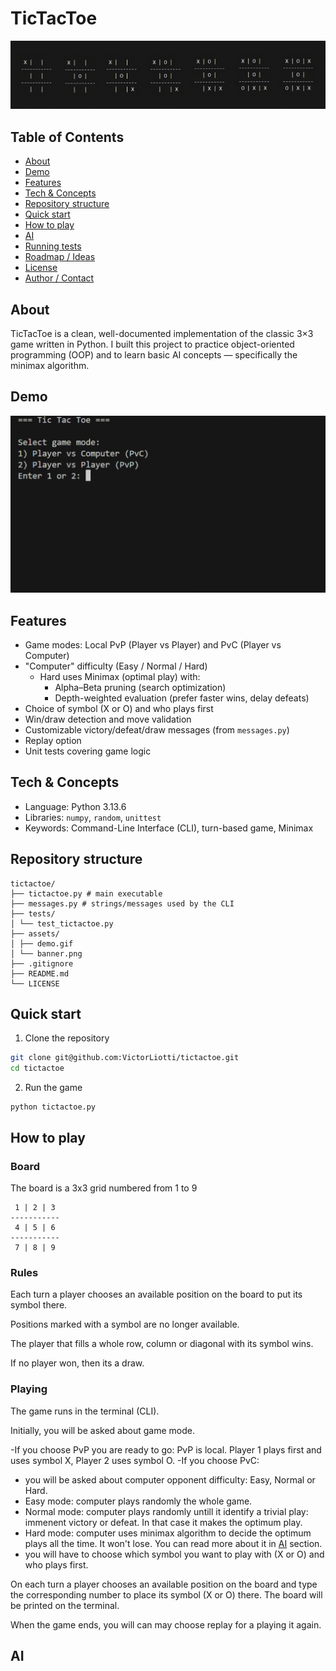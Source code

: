 # TicTacToe

![Project Banner](./assets/banner.png)

## Table of Contents

- [About](#about)
- [Demo](#demo)
- [Features](#features)
- [Tech & Concepts](#tech--concepts)
- [Repository structure](#repository-structure)
- [Quick start](#quick-start)
- [How to play](#how-to-play)
- [AI](#ai)
- [Running tests](#running-tests)
- [Roadmap / Ideas](#roadmap--ideas)
- [License](#license)
- [Author / Contact](#author--contact)

## About

TicTacToe is a clean, well-documented implementation of the classic 3×3 game written in Python.
I built this project to practice object-oriented programming (OOP) and to learn basic AI concepts — specifically the minimax algorithm.

## Demo
![Game demo](./assets/demo.gif)

## Features

- Game modes: Local PvP (Player vs Player) and PvC (Player vs Computer)
- "Computer" difficulty (Easy / Normal / Hard)
  - Hard uses Minimax (optimal play) with:
    - Alpha–Beta pruning (search optimization)
    - Depth-weighted evaluation (prefer faster wins, delay defeats)
- Choice of symbol (X or O) and who plays first
- Win/draw detection and move validation
- Customizable victory/defeat/draw messages (from `messages.py`)
- Replay option
- Unit tests covering game logic

## Tech & Concepts

- Language: Python 3.13.6
- Libraries: `numpy`, `random`, `unittest`
- Keywords: Command-Line Interface (CLI), turn-based game, Minimax

## Repository structure
```
tictactoe/
├── tictactoe.py # main executable
├── messages.py # strings/messages used by the CLI
├── tests/
│ └── test_tictactoe.py
├── assets/
│ ├── demo.gif
│ └── banner.png
├── .gitignore
├── README.md
└── LICENSE
```

## Quick start

1. Clone the repository

```bash
git clone git@github.com:VictorLiotti/tictactoe.git
cd tictactoe
```

2. Run the game
```
python tictactoe.py
```

## How to play

### Board

The board is a 3x3 grid numbered from 1 to 9

```
 1 | 2 | 3
-----------
 4 | 5 | 6
-----------
 7 | 8 | 9
```

### Rules

Each turn a player chooses an available position on the board to put its symbol there.

Positions marked with a symbol are no longer available.

The player that fills a whole row, column or diagonal with its symbol wins.

If no player won, then its a draw.


### Playing

The game runs in the terminal (CLI).

Initially, you will be asked about game mode.

-If you choose PvP you are ready to go: PvP is local. Player 1 plays first and uses symbol X, Player 2 uses symbol O.
-If you choose PvC:
 - you will be asked about computer opponent difficulty: Easy, Normal or Hard.
  - Easy mode: computer plays randomly the whole game.
  - Normal mode: computer plays randomly untill it identify a trivial play: immenent victory or defeat. In that case it makes the optimum play.
  - Hard mode: computer uses minimax algorithm to decide the optimum plays all the time. It won't lose. You can read more about it in [AI](#ai) section.
 - you will have to choose which symbol you want to play with (X or O) and who plays first.

On each turn a player chooses an available position on the board and type the corresponding number to place its symbol (X or O) there. The board will be printed on the terminal.

When the game ends, you will can may choose replay for a playing it again.

## AI






